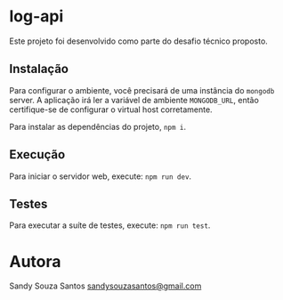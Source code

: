 # log-api

Este projeto foi desenvolvido como parte do desafio técnico proposto.

## Instalação

Para configurar o ambiente, você precisará de uma instância do `mongodb` server. A aplicação
irá ler a variável de ambiente `MONGODB_URL`, então certifique-se de configurar o 
virtual host corretamente.

Para instalar as dependências do projeto, `npm i`.

## Execução

Para iniciar o servidor web, execute: `npm run dev`.

## Testes

Para executar a suíte de testes, execute: `npm run test`.

# Autora

Sandy Souza Santos <sandysouzasantos@gmail.com>